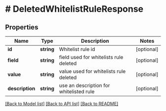 # # DeletedWhitelistRuleResponse

## Properties

Name | Type | Description | Notes
------------ | ------------- | ------------- | -------------
**id** | **string** | Whitelist rule id | [optional]
**field** | **string** | field used for whitelists rule deleted | [optional]
**value** | **string** | value used for whitelists rule deleted | [optional]
**description** | **string** | use an description for whitelisted rule | [optional]

[[Back to Model list]](../../README.md#models) [[Back to API list]](../../README.md#endpoints) [[Back to README]](../../README.md)

